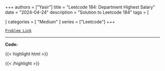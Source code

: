 
+++
authors = ["Yasir"]
title = "Leetcode 184: Department Highest Salary"
date = "2024-04-24"
description = "Solution to Leetcode 184"
tags = [
    
]
categories = [
    "Medium"
]
series = ["Leetcode"]
+++



[`Problem Link`](https://leetcode.com/problems/department-highest-salary/description/)

---

**Code:**

{{< highlight html >}}

{{< /highlight >}}

